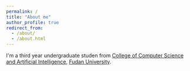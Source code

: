 ```yaml
---
permalink: /
title: "About me"
author_profile: true
redirect_from: 
  - /about/
  - /about.html
---
```


I'm a third year undergraduate studen from [College of Computer Science and Artificial Intelligence](https://cs.fudan.edu.cn/), [Fudan University](https://www.fudan.edu.cn/).